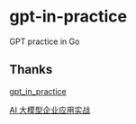 # gpt-in-practice
GPT practice in Go

## Thanks
[gpt_in_practice](https://github.com/chaocai2001/gpt_in_practice)

[AI 大模型企业应用实战](https://time.geekbang.org/course/intro/100625601)
